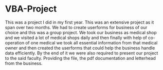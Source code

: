 # VBA-Project
This was a project I did in my first year. This was an extensive project as it span over two months. We had to create userforms for business of our choice and this was a group project. We took our business as medical shop and we visited a lot of medical shops daily and then finally with help of co-operation of one medical we took all essential information from that medical owner and then created the userforms that could help the business handle data efficiently. By the end of it we were also required to present our project to the said faculty. Providing the file, the pdf documentation and letterhead from the business.
